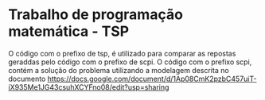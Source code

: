 # Trabalho de programação matemática - TSP
O código com o prefixo de tsp, é utilizado para comparar as repostas geraddas pelo código com o prefixo de scpi.
O código com o prefixo scpi, contém a solução do problema utilizando a modelagem descrita no documento https://docs.google.com/document/d/1Ap08CmK2pzbC457uiT-iX935Me1JG43csuhXCYFno08/edit?usp=sharing
